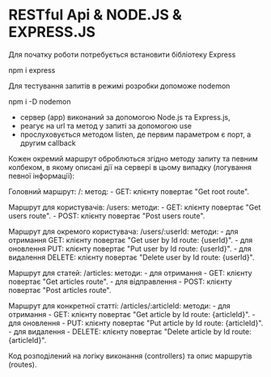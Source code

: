 # RESTful Api & NODE.JS & EXPRESS.JS

Для початку роботи потребується встановити бібліотеку Express 

npm i express

Для тестування запитів в режимі розробки допоможе nodemon

npm i -D nodemon

- cервер (app) виконаний за допомогою Node.js та Express.js, 
- реагує на url та метод у запиті за допомогою use
- прослуховується методом listen, де первим параметром є порт, а другим callback

Кожен окремий маршрут оброблються згідно методу запиту та певним колбеком, в якому описані дії на сервері в цьому випадку (логування певної інформації):

Головний маршрут: /:
  метод:
    - GET: клієнту повертає "Get root route".


Маршрут для користувачів: /users: 
  методи:
    - GET: клієнту повертає "Get users route".
    - POST: клієнту повертає "Post users route".

Маршрут для окремого користувача: /users/:userId: 
  методи:
    - для отримання GET: клієнту повертає "Get user by Id route: {userId}".
    - для оновлення PUT: клієнту повертає "Put user by Id route: {userId}".
    - для видалення DELETE: клієнту повертає "Delete user by Id route: {userId}".

Маршрут для статей: /articles: 
  методи:
    - для отримання - GET: клієнту повертає "Get articles route".
    - для відправлення - POST: клієнту повертає "Post articles route".

Маршрут для конкретної статті: /articles/:articleId: 
  методи:
    - для отримання - GET: клієнту повертає "Get article by Id route: {articleId}".
    - для оновлення - PUT: клієнту повертає "Put article by Id route: {articleId}".
    - для видалення - DELETE: клієнту повертає "Delete article by Id route: {articleId}".

Код розподілений на логіку виконання (controllers) та опис маршрутів (routes). 
